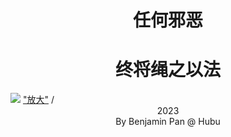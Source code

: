 # <center> 任何邪恶 </center>
# <center> 终将绳之以法 </center>
<img decoding="async" src="https://BenjaminPan61618.github.io/-7470d7a4aa5bece9.jpg">
<a href="https://BenjaminPan61618.github.io/-7470d7a4aa5bece9.jpg">"放大"</a> /
<center>2023</center>
<center>By Benjamin Pan @ Hubu</center>
